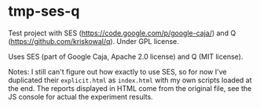 tmp-ses-q
=========

Test project with SES (https://code.google.com/p/google-caja/) and Q (https://github.com/kriskowal/q).
Under GPL license.

Uses SES (part of Google Caja, Apache 2.0 license) and Q (MIT license).

Notes: I still can't figure out how exactly to use SES, so for now I've duplicated their `explicit.html` as `index.html` with my own scripts loaded at the end. The reports displayed in HTML come from the original file, see the JS console for actual the experiment results.